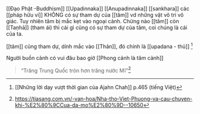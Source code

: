 [[Đạo Phật -Buddhism]]
[[Upadinnaka]]
[[Anupadinnaka]] [[sankhara]] các [[pháp hữu vi]]  KHÔNG có sự tham dự của [[tâm]] vd những vật vô tri vô giác. Tuy nhiên tâm bị mắc kẹt vào ngoại cảnh. Chừng nào [[tâm]] còn [[Taṇhā]] (tham ái) thì cái gì cũng có sự tham dự của tâm, coi chúng là cái của ta. 

[[tâm]] cũng tham dự, dính mắc vào [[Thân]], đó chính là [[upadana - thủ]] [^1]

Người buồn cảnh có vui đâu bao giờ
[[Phong cảnh là tâm cảnh]]
>  “Trăng Trung Quốc tròn hơn trăng nước Mĩ"[^2]

[^1]: [[Những lời dạy vượt thời gian của Ajahn Chah]] p.465 (tiếng Việt)
[^2]: https://tiasang.com.vn/-van-hoa/Nha-tho-Viet-Phuong-va-cau-chuyen-khi-%E2%80%9CCua-da-mo%E2%80%9D--10650